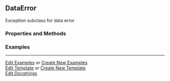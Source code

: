 ## <a id="McUtils.Data.CommonData.DataError">DataError</a>
Exception subclass for data error

### Properties and Methods


### Examples




___

[Edit Examples](https://github.com/McCoyGroup/McUtils/edit/edit/ci/examples/ci/docs/McUtils/Data/CommonData/DataError.md) or 
[Create New Examples](https://github.com/McCoyGroup/McUtils/new/edit/?filename=ci/examples/ci/docs/McUtils/Data/CommonData/DataError.md) <br/>
[Edit Template](https://github.com/McCoyGroup/McUtils/edit/edit/ci/docs/ci/docs/McUtils/Data/CommonData/DataError.md) or 
[Create New Template](https://github.com/McCoyGroup/McUtils/new/edit/?filename=ci/docs/templates/ci/docs/McUtils/Data/CommonData/DataError.md) <br/>
[Edit Docstrings](https://github.com/McCoyGroup/McUtils/edit/edit/McUtils/Data/CommonData.py?message=Update%20Docs)